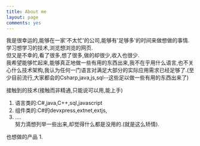 ```yaml
---
title: About me
layout: page
comments: yes  
---
```

我是很幸运的,能够在一家'不太忙'的公司,能够有'足够多'的时间来做想做的事情.学习想学习的技术,浏览想浏览的网页.  
但又是不幸的,看了很多,想了很多,做的却很少,收入也很少.  
我希望能够忙起来,能够真正地做一些有用的东西出来,我不在乎用什么语言,也不关心什么技术架构,我认为任何一门语言对满足大部分的实际应用需求已经足够了.(至少目前流行,大家都会的Csharp,java,js,sql--这些足以做一些有用的东西出来了)  

接触到的技术(接触而非精通,只能说可以用,能上手)  
1. 语言类的:C#,java,C++,sql,javascript  
2. 组件类的:C#的devxpress,extnet,extjs,  
3. ....  
努力滴想列举一些出来,却觉得什么都是没用的.(就是这么矫情).  

也想做的产品
1. 




